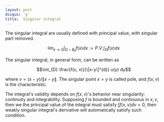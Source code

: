 ```yaml
---
layout: post
disqus: 'y'
title:  Singular integral
---
```


The singular integral are usually defined with principal value, with singular part removed.

$$\lim_{ϵ\to 0}\int_{D - B_{ϵ}} f(x) dx := P.V. \int_{D} f(x)dx$$

The singular integral, in general form, can be written as

$$\int_{D} \frac{f(x, v)}{\|x-y\|^{d}} u(y) dy$$

where $v = (x-y)/\|x-y\|$. The singular point $x = y$ is called pole, and $f(x, v)$ is the characteristic.

The integral's validity depends on $f(x, v)$'s behavior near singularity: continuity and integrability. Supposing $f$ is bounded and continuous in $x, v$, then we the principal value of the integral must satisfy $\int f(x, v) dv = 0$, then weakly singular integral's derivative will automatically satisfy such condition.
